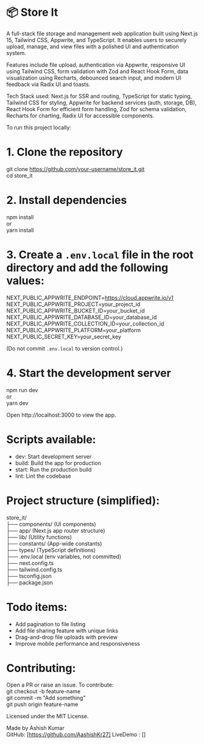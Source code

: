 # 📦 Store It

A full-stack file storage and management web application built using Next.js 15, Tailwind CSS, Appwrite, and TypeScript. It enables users to securely upload, manage, and view files with a polished UI and authentication system.

Features include file upload, authentication via Appwrite, responsive UI using Tailwind CSS, form validation with Zod and React Hook Form, data visualization using Recharts, debounced search input, and modern UI feedback via Radix UI and toasts.

Tech Stack used: Next.js for SSR and routing, TypeScript for static typing, Tailwind CSS for styling, Appwrite for backend services (auth, storage, DB), React Hook Form for efficient form handling, Zod for schema validation, Recharts for charting, Radix UI for accessible components.

To run this project locally:

# 1. Clone the repository  
git clone https://github.com/your-username/store_it.git  
cd store_it

# 2. Install dependencies  
npm install  
or  
yarn install

# 3. Create a `.env.local` file in the root directory and add the following values:  
NEXT_PUBLIC_APPWRITE_ENDPOINT=https://cloud.appwrite.io/v1  
NEXT_PUBLIC_APPWRITE_PROJECT=your_project_id  
NEXT_PUBLIC_APPWRITE_BUCKET_ID=your_bucket_id  
NEXT_PUBLIC_APPWRITE_DATABASE_ID=your_database_id  
NEXT_PUBLIC_APPWRITE_COLLECTION_ID=your_collection_id  
NEXT_PUBLIC_APPWRITE_PLATFORM=your_platform  
NEXT_PUBLIC_SECRET_KEY=your_secret_key

(Do not commit `.env.local` to version control.)

# 4. Start the development server  
npm run dev  
or  
yarn dev

Open http://localhost:3000 to view the app.

# Scripts available:  
- dev: Start development server  
- build: Build the app for production  
- start: Run the production build  
- lint: Lint the codebase

# Project structure (simplified):

store_it/  
├── components/ (UI components)  
├── app/ (Next.js app router structure)  
├── lib/ (Utility functions)  
├── constants/ (App-wide constants)  
├── types/ (TypeScript definitions)  
├── .env.local (env variables, not committed)  
├── next.config.ts  
├── tailwind.config.ts  
├── tsconfig.json  
├── package.json

# Todo items:  
- Add pagination to file listing  
- Add file sharing feature with unique links  
- Drag-and-drop file uploads with preview  
- Improve mobile performance and responsiveness

# Contributing:  
Open a PR or raise an issue. To contribute:  
git checkout -b feature-name  
git commit -m "Add something"  
git push origin feature-name

Licensed under the MIT License.

Made by Ashish Kumar  
GitHub: [https://github.com/AashishKr27]
LiveDemo : []
